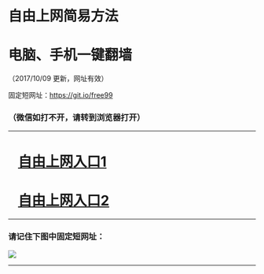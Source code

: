 ﻿# 自由上网简易方法

# 电脑、手机一键翻墙

（2017/10/09 更新，网址有效）

固定短网址：https://git.io/free99

### （微信如打不开，请转到浏览器打开）


***





# &nbsp;&nbsp; <a href="http://ft1970615804.fwq-tz-1001.info/fwqtz01.html?t=100900111533 " target="_blank">自由上网入口1</a>
# &nbsp;&nbsp; <a href="http://ft2212626382.fwq-tz-1002.info/fwqtz02.html?t=100900123142 " target="_blank">自由上网入口2</a>
***

### 请记住下图中固定短网址：

<img src="https://s3-us-west-2.amazonaws.com/fwq-1001/yjfq-20170905okok.png" /> 


***

